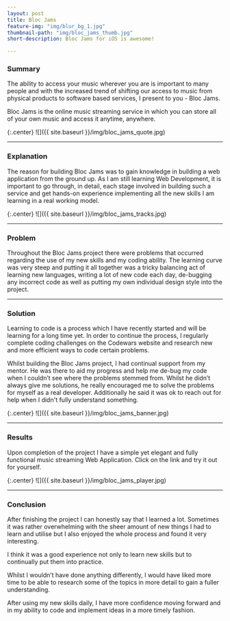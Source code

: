 ```yaml
---
layout: post
title: Bloc Jams
feature-img: "img/blur_bg_1.jpg"
thumbnail-path: "img/bloc_jams_thumb.jpg"
short-description: Bloc Jams for iOS is awesome!

---
```

### Summary 


The ability to access your music wherever you are is important to many people and with the increased trend of shifting our access to music from physical products to software based services, I present to you - Bloc Jams.

Bloc Jams is the online music streaming service in which you can store all of your own music and access it anytime, anywhere.

{:.center}
![]({{ site.baseurl }}/img/bloc_jams_quote.jpg)

***

### Explanation

The reason for building Bloc Jams was to gain knowledge in building a web application from the ground up.  As I am still learning Web Development, it is important to go through, in detail, each stage involved in building such a service and get hands-on experience implementing all the new skills I am learning in a real working model.

{:.center}
![]({{ site.baseurl }}/img/bloc_jams_tracks.jpg)

***

### Problem

Throughout the Bloc Jams project there were problems that occurred regarding the use of my new skills and my coding ability.  The learning curve was very steep and putting it all together was a tricky balancing act of learning new languages, writing a lot of new code each day, de-bugging any incorrect code as well as putting my own individual design style into the project.

***

### Solution

Learning to code is a process which I have recently started and will be learning for a long time yet.  In order to continue the process, I regularly complete coding challenges on the Codewars website and research new and more efficient ways to code certain problems.

Whilst building the Bloc Jams project, I had continual support from my mentor.  He was there to aid my progress and help me de-bug my code when I couldn’t see where the problems stemmed from.  Whilst he didn’t always give me solutions, he really encouraged me to solve the problems for myself as a real developer.  Additionally he said it was ok to reach out for help when I didn't fully understand something.

{:.center}
![]({{ site.baseurl }}/img/bloc_jams_banner.jpg)

***

### Results 

Upon completion of the project I have a simple yet elegant and fully functional music streaming Web Application.  Click on the link and try it out for yourself.

{:.center}
![]({{ site.baseurl }}/img/bloc_jams_player.jpg)

***

### Conclusion

After finishing the project I can honestly say that I learned a lot.  Sometimes it was rather overwhelming with the sheer amount of new things I had to learn and utilise but I also enjoyed the whole process and found it very interesting.

I think it was a good experience not only to learn new skills but to continually put them into practice.

Whilst I wouldn’t have done anything differently, I would have liked more time to be able to research some of the topics in more detail to gain a fuller understanding.

After using my new skills daily, I have more confidence moving forward and in my ability to code and implement ideas in a more timely fashion. 